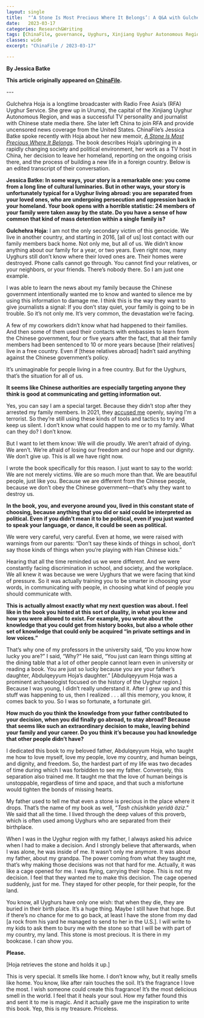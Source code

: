 ```yaml
---
layout: single
title:  "‘A Stone Is Most Precious Where It Belongs’: A Q&A with Gulchehra Hoja"
date:   2023-03-17
categories: Research&Writing
tags: [ChinaFile, governance, Uyghurs, Xinjiang Uyghur Autonomous Region]
classes: wide
excerpt: "ChinaFile / 2023-03-17"

---
```

**By Jessica Batke**


**This article originally appeared on [ChinaFile](hhttps://www.chinafile.com/reporting-opinion/notes-chinafile/stone-most-precious-where-it-belongs).**



--- <br>

<p>Gulchehra Hoja is a longtime broadcaster with Radio Free Asia’s (RFA) Uyghur Service. She grew up in Urumqi, the capital of the Xinjiang Uyghur Autonomous Region, and was a successful TV personality and journalist with Chinese state media there. She later left China to join RFA and provide uncensored news coverage from the United States. ChinaFile’s Jessica Batke spoke recently with Hoja about her new memoir, <em><a href="https://www.hachettebooks.com/titles/gulchehra-hoja/a-stone-is-most-precious-where-it-belongs/9780306828843/" target="_blank">A Stone Is Most Precious Where It Belongs</a></em>. The book describes Hoja’s upbringing in a rapidly changing society and political environment, her work as a TV host in China, her decision to leave her homeland, reporting on the ongoing crisis there, and the process of building a new life in a foreign country. Below is an edited transcript of their conversation.</p><p><strong>Jessica Batke: In some ways, your story is a remarkable one: you come from a long line of cultural luminaries. But in other ways, your story is unfortunately typical for a Uyghur living abroad: you are separated from your loved ones, who are undergoing persecution and oppression back in your homeland. Your book opens with a horrible statistic: 24 members of your family were taken away by the state. Do you have a sense of how common that kind of mass detention within a single family is?</strong></p><p><strong>Gulchehra Hoja:</strong> I am not the only secondary victim of this genocide. We live in another country, and starting in 2016, [all of us] lost contact with our family members back home. Not only me, but all of us. We didn’t know anything about our family for a year, or two years. Even right now, many Uyghurs still don’t know where their loved ones are. Their homes were destroyed. Phone calls cannot go through. You cannot find your relatives, or your neighbors, or your friends. There’s nobody there. So I am just one example.</p><p>I was able to learn the news about my family because the Chinese government intentionally wanted me to know and wanted to silence me by using this information to damage me. I think this is the way they want to give journalists a signal: If you don’t stay quiet, your family is going to be in trouble. So it’s not only me. It’s very common, the devastation we’re facing.</p><p>A few of my coworkers didn’t know what had happened to their families. And then some of them used their contacts with embassies to learn from the Chinese government, four or five years after the fact, that all their family members had been sentenced to 10 or more years because [their relatives] live in a free country. Even if [these relatives abroad] hadn’t said anything against the Chinese government’s policy.</p><p>It’s unimaginable for people living in a free country. But for the Uyghurs, that’s the situation for all of us.</p><p><strong>It seems like Chinese authorities are especially targeting anyone they think is good at communicating and getting information out.</strong></p><p>Yes, you can say I am a special target. Because they didn’t stop after they arrested my family members. In 2021, they <a href="https://www.rfa.org/english/news/uyghur/smear-04132021191322.html" target="_blank">accused me</a> openly, saying I’m a terrorist. So they’re still using these kinds of tools and tactics to try and keep us silent. I don’t know what could happen to me or to my family. What can they do? I don’t know.</p><p>But I want to let them know: We will die proudly. We aren’t afraid of dying. We aren’t. We’re afraid of losing our freedom and our hope and our dignity. We don’t give up. This is all we have right now.</p><p>I wrote the book specifically for this reason. I just want to say to the world: We are not merely victims. We are so much more than that. We are beautiful people, just like you. Because we are different from the Chinese people, because we don’t obey the Chinese government—that’s why they want to destroy us.</p><p><strong>In the book, you, and everyone around you, lived in this constant state of choosing, because anything that you did or said could be interpreted as political. Even if you didn’t mean it to be political, even if you just wanted to speak your language, or dance, it could be seen as political.</strong></p><p>We were very careful, very careful. Even at home, we were raised with warnings from our parents: “Don’t say these kinds of things in school, don’t say those kinds of things when you’re playing with Han Chinese kids.”</p><p>Hearing that all the time reminded us we were different. And we were constantly facing discrimination in school, and society, and the workplace. We all knew it was because we were Uyghurs that we were facing that kind of pressure. So it was actually training you to be smarter in choosing your words, in communicating with people, in choosing what kind of people you should communicate with.</p><p><strong>This is actually almost exactly what my next question was about. I feel like in the book you hinted at this sort of duality, in what you knew and how you were allowed to exist. For example, you wrote about the knowledge that you could get from history books, but also a whole other set of knowledge that could only be acquired “in private settings and in low voices.”</strong></p><p>That’s why one of my professors in the university said, “Do you know how lucky you are?” I said, “Why?” He said, “You just can learn things sitting at the dining table that a lot of other people cannot learn even in university or reading a book. You are just so lucky because you are your father’s daughter, Abdulqeyyum Hoja’s daughter.” [Abdulqeyyum Hoja was a prominent archaeologist focused on the history of the Uyghur region.] Because I was young, I didn’t really understand it. After I grew up and this stuff was happening to us, then I realized . . . all this memory, you know, it comes back to you. So I was so fortunate, a fortunate girl.</p><p><strong>How much do you think the knowledge from your father contributed to your decision, when you did finally go abroad, to stay abroad? Because that seems like such an extraordinary decision to make, leaving behind your family and your career. Do you think it’s because you had knowledge that other people didn’t have?</strong></p><p>I dedicated this book to my beloved father, Abdulqeyyum Hoja, who taught me how to love myself, love my people, love my country, and human beings, and dignity, and freedom. So, the hardest part of my life was two decades of time during which I was forbidden to see my father. Conversely, this separation also trained me. It taught me that the love of human beings is unstoppable, regardless of time and space, and that such a misfortune would tighten the bonds of missing hearts.</p><p>My father used to tell me that even a stone is precious in the place where it drops. That’s the name of my book as well, “<em>Tash chüshkän yeridä äziz</em>.” We said that all the time. I lived through the deep values of this proverb, which is often used among Uyghurs who are separated from their birthplace.</p><p>When I was in the Uyghur region with my father, I always asked his advice when I had to make a decision. And I strongly believe that afterwards, when I was alone, he was inside of me. It wasn’t only me anymore. It was about my father, about my grandpa. The power coming from what they taught me, that’s why making those decisions was not that hard for me. Actually, it was like a cage opened for me. I was flying, carrying their hope. This is not my decision. I feel that they wanted me to make this decision. The cage opened suddenly, just for me. They stayed for other people, for their people, for the land.</p><p>You know, all Uyghurs have only one wish: that when they die, they are buried in their birth place. It’s a huge thing. Maybe I still have that hope. But if there’s no chance for me to go back, at least I have the stone from my dad [a rock from his yard he managed to send to her in the U.S.]. I will write to my kids to ask them to bury me with the stone so that I will be with part of my country, my land. This stone is most precious. It is there in my bookcase. I can show you.</p><p><strong>Please.</strong></p><p>[Hoja retrieves the stone and holds it up.]</p><p>This is very special. It smells like home. I don’t know why, but it really smells like home. You know, like after rain touches the soil. It’s the fragrance I love the most. I wish someone could create this fragrance! It’s the most delicious smell in the world. I feel that it heals your soul. How my father found this and sent it to me is magic. And it actually gave me the inspiration to write this book. Yep, this is my treasure. Priceless.</p>
